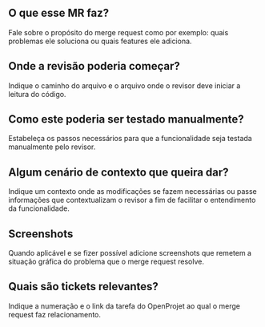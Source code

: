 ## O que esse MR faz?
Fale sobre o propósito do merge request como por exemplo: quais problemas ele soluciona ou quais features ele adiciona.

## Onde a revisão poderia começar?
Indique o caminho do arquivo e o arquivo onde o revisor deve iniciar a leitura do código.

## Como este poderia ser testado manualmente?
Estabeleça os passos necessários para que a funcionalidade seja testada manualmente pelo revisor.

## Algum cenário de contexto que queira dar?
Indique um contexto onde as modificações se fazem necessárias ou passe informações que contextualizam o revisor a fim de facilitar o entendimento da funcionalidade.

## Screenshots
Quando aplicável e se fizer possível adicione screenshots que remetem a situação gráfica do problema que o merge request resolve.

## Quais são tickets relevantes?
Indique a numeração e o link da tarefa do OpenProjet ao qual o merge request faz relacionamento.